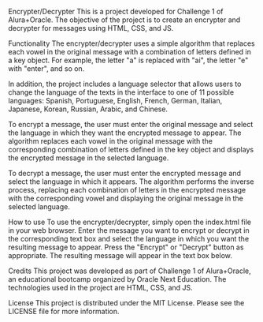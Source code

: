 Encrypter/Decrypter
This is a project developed for Challenge 1 of Alura+Oracle. The objective of the project is to create an encrypter and decrypter for messages using HTML, CSS, and JS.

Functionality
The encrypter/decrypter uses a simple algorithm that replaces each vowel in the original message with a combination of letters defined in a key object. For example, the letter "a" is replaced with "ai", the letter "e" with "enter", and so on.

In addition, the project includes a language selector that allows users to change the language of the texts in the interface to one of 11 possible languages: Spanish, Portuguese, English, French, German, Italian, Japanese, Korean, Russian, Arabic, and Chinese.

To encrypt a message, the user must enter the original message and select the language in which they want the encrypted message to appear. The algorithm replaces each vowel in the original message with the corresponding combination of letters defined in the key object and displays the encrypted message in the selected language.

To decrypt a message, the user must enter the encrypted message and select the language in which it appears. The algorithm performs the inverse process, replacing each combination of letters in the encrypted message with the corresponding vowel and displaying the original message in the selected language.

How to use
To use the encrypter/decrypter, simply open the index.html file in your web browser. Enter the message you want to encrypt or decrypt in the corresponding text box and select the language in which you want the resulting message to appear. Press the "Encrypt" or "Decrypt" button as appropriate. The resulting message will appear in the text box below.

Credits
This project was developed as part of Challenge 1 of Alura+Oracle, an educational bootcamp organized by Oracle Next Education. The technologies used in the project are HTML, CSS, and JS.

License
This project is distributed under the MIT License. Please see the LICENSE file for more information.
